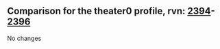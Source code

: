 ## Comparison for the theater0 profile, rvn: [2394](https://github.com/PRO100KatYT/FortniteProfileRevisions/tree/main/profiles/theater0/2394%20theater0.json)-[2396](https://github.com/PRO100KatYT/FortniteProfileRevisions/tree/main/profiles/theater0/2396%20theater0.json)

No changes
